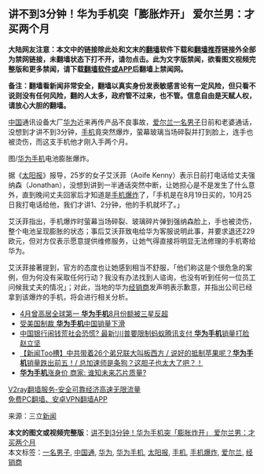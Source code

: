 <h2>讲不到3分钟！华为手机突「膨胀炸开」 爱尔兰男：才买两个月</h2> <p class="notice"><b>大陆网友注意：本文中的链接除此处和文末的<a href="https://github.com/bannedbook/fanqiang" >翻墙</a>软件下载和<a href="https://github.com/killgcd/justmysocks/blob/master/README.md">翻墙推荐</a>链接外全部为禁网链接，未翻墙状态下打不开，请勿点击。此为文字版禁闻，欲看图文视频完整版和更多禁闻，请下载<a href="https://github.com/bannedbook/fanqiang">翻墙软件或APP</a>后翻墙上禁闻网。</p><p>备注：翻墙看新闻非常安全，翻墙以真实身份发表敏感言论有一定风险，但只看不说则没有任何风险，翻的人太多，政府管不过来，也不管。信息自由是天赋人权，请放心大胆的翻墙。</b></p>  <div class="entry"> <p><span class='wp_keywordlink_affiliate'><a href="https://www.bannedbook.org/" title="中国" target="_blank">中国</a></span>通讯设备大厂<a href="https://www.bannedbook.org/bnews/tag/%e5%8d%8e%e4%b8%ba/" class="st_tag internal_tag" rel="tag" title="标签 华为 下的日志">华为</a>近来再传产品不良事故，<a href="https://www.bannedbook.org/bnews/tag/%e7%88%b1%e5%b0%94%e5%85%b0/" class="st_tag internal_tag" rel="tag" title="标签 爱尔兰 下的日志">爱尔兰</a><a href="https://www.bannedbook.org/bnews/tag/%E4%B8%80%E5%90%8D%E7%94%B7%E5%AD%90/" class="st_tag internal_tag" rel="tag" title="标签 一名男子 下的日志">一名男子</a>日前和老婆通话，没想到才讲不到3分钟，<a href="https://www.bannedbook.org/bnews/tag/%e6%89%8b%e6%9c%ba/" class="st_tag internal_tag" rel="tag" title="标签 手机 下的日志">手机</a>竟突然爆炸，萤幕玻璃当场碎裂并打到脸上，连手也被烫伤，而这支手机他才刚入手两个月。</p> <p>图/<a href="https://www.bannedbook.org/bnews/tag/%E5%8D%8E%E4%B8%BA%E6%89%8B%E6%9C%BA/" class="st_tag internal_tag" rel="tag" title="标签 华为手机 下的日志">华为手机</a>电池膨胀爆炸。</p> <p>据《<a href="https://www.bannedbook.org/bnews/tag/%e5%a4%aa%e9%98%b3%e6%8a%a5/" class="st_tag internal_tag" rel="tag" title="标签 太阳报 下的日志">太阳报</a>》报导，25岁的女子艾沃菲（Aoife Kenny）表示日前打电话给丈夫强纳森（Jonathan），没想到讲到一半通话突然中断，让她担心是不是发生了什么意外，直到晚间丈夫回家后才知道是<a href="https://www.bannedbook.org/bnews/tag/%e6%89%8b%e6%9c%ba%e7%88%86%e7%82%b8/" class="st_tag internal_tag" rel="tag" title="标签 手机爆炸 下的日志">手机爆炸</a>了，「手机是在8月19日买的，10月25日我打电话给他，我们才讲1、2分钟，他的手机就坏了。」</p>  <p>艾沃菲指出，手机爆炸时萤幕当场碎裂、玻璃碎片弹到强纳森脸上，手也被烫伤，整个电池呈现膨胀的状态；事后艾沃菲致电给华为客服说明此事，并要求退还229欧元，但对方仅表示愿意提供维修服务，让她气得直接将明显无法修理的手机寄给华为。</p> <p>艾沃菲接著提到，官方的态度也让她感到相当不舒服，「他们称这是个很危急的案例，但为何没有采取任何行动？我没有办法找到人谘询，也没有听到任何一位员工问候我丈夫的情况」；对此，当地的华为<a href="https://www.bannedbook.org/bnews/tag/%e7%bb%8f%e9%94%80%e5%95%86/" class="st_tag internal_tag" rel="tag" title="标签 经销商 下的日志">经销商</a>发声明表示歉意，并指出公司已经拿到该爆炸的手机，将会进行相关分析。</p> <ul class='op-related-articles' title='相关阅读'> <li><a href='https://www.bannedbook.org/bnews/baitai/20201018/1416108.html' target='_blank'>4月曾高居全球第一 <b>华为手机</b>8月份额被三星反超</a></li> <li><a href='https://www.bannedbook.org/bnews/ssgc/20201009/1411009.html' target='_blank'>受美国制裁 <b>华为手机</b>中国销量下滑</a></li> <li><a href='https://www.bannedbook.org/bnews/topimagenews/20201008/1410321.html' target='_blank'>中国银行闹钱荒社会恐慌? 最新!川普要限制蚂蚁腾讯支付 <b>华为手机</b>销量打脸赵立坚</a></li> <li><a href='https://www.bannedbook.org/bnews/bannedvideo/20201008/1410017.html' target='_blank'>【新闻Too槽】中共带着26个弟兄联大叫板西方 / 说好的抵制苹果呢？<b>华为手机</b>销量跌出前五！/ 总加速师是条狗？这胆子也太大了吧？！</a></li> <li><a href='https://www.bannedbook.org/bnews/baitai/20200918/1398745.html' target='_blank'><b>华为手机</b>涨身价 商家: 谁知未来芯片质量?</a></li> </ul> <p class="texttj"> <a href="https://www.bannedbook.org/forum23/topic22702.html" target="_blank">V2ray翻墙服务-安全可靠经济高速无限流量</a><br/> <a href="https://github.com/bannedbook/fanqiang/wiki/%E7%A6%81%E9%97%BB%E7%BD%91%E5%AE%89%E5%8D%93%E7%BF%BB%E5%A2%99%E6%96%B0%E9%97%BBAPP" target="_blank">免费PC翻墙、安卓VPN翻墙APP</a></p><p> 来源：三立<span class='wp_keywordlink_affiliate'><a href="https://www.bannedbook.org/" title="新闻">新闻</a></span> </p> <a name='sharetosocial'></a>       <div><b>本文的图文或视频完整版</b>：<a href='https://www.bannedbook.org/bnews/topimagenews/20201123/1435381.html'>讲不到3分钟！华为手机突「膨胀炸开」 爱尔兰男：才买两个月</a></div>  </div><!--END ENTRY--> <div class="postfooter"> <div>本文标签：<a href="https://www.bannedbook.org/bnews/tag/%E4%B8%80%E5%90%8D%E7%94%B7%E5%AD%90/" rel="tag">一名男子</a>, <a href="https://www.bannedbook.org/bnews/tag/%e4%b8%ad%e5%9b%bd%e9%80%9a/" rel="tag">中国通</a>, <a href="https://www.bannedbook.org/bnews/tag/%e5%8d%8e%e4%b8%ba/" rel="tag">华为</a>, <a href="https://www.bannedbook.org/bnews/tag/%E5%8D%8E%E4%B8%BA%E6%89%8B%E6%9C%BA/" rel="tag">华为手机</a>, <a href="https://www.bannedbook.org/bnews/tag/%e5%a4%aa%e9%98%b3%e6%8a%a5/" rel="tag">太阳报</a>, <a href="https://www.bannedbook.org/bnews/tag/%e6%89%8b%e6%9c%ba/" rel="tag">手机</a>, <a href="https://www.bannedbook.org/bnews/tag/%e6%89%8b%e6%9c%ba%e7%88%86%e7%82%b8/" rel="tag">手机爆炸</a>, <a href="https://www.bannedbook.org/bnews/tag/%e7%88%b1%e5%b0%94%e5%85%b0/" rel="tag">爱尔兰</a>, <a href="https://www.bannedbook.org/bnews/tag/%e7%bb%8f%e9%94%80%e5%95%86/" rel="tag">经销商</a></div>  </div><!--END POSTFOOTER--> 
